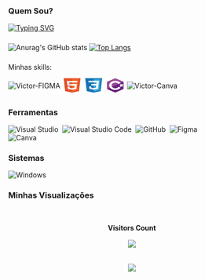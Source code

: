 ### Quem Sou?

[![Typing SVG](https://readme-typing-svg.herokuapp.com/?color=00bfbf&size=35&center=true&vCenter=true&width=1000&lines=Hello,+World!!!;My+Name´s+Victor+Pessoa;I´m+Backend+Developer;Welcome+to+my+Profile!+:%29)](https://git.io/typing-svg)

###
![Anurag's GitHub stats](https://github-readme-stats.vercel.app/api?username=victorpessoa01\&bg_color=30,e96443,904e95\&title_color=fff\&text_color=fff)
[![Top Langs](https://github-readme-stats.vercel.app/api/top-langs/?username=victorpessoa01\&bg_color=30,e96443,904e95\&title_color=fff\&text_color=fff)](https://github.com/victorpessoa01/github-readme-stats)

### 

Minhas skills:
  
<div>
  <img align="center" alt="Victor-FIGMA" height="30" width="40" src="https://cdn.jsdelivr.net/gh/devicons/devicon/icons/figma/figma-original.svg">
  <img align="center" alt="Victor-HTML" height="30" width="40" src="https://raw.githubusercontent.com/devicons/devicon/master/icons/html5/html5-original.svg">
  <img align="center" alt="Victor-CSS" height="30" width="40" src="https://raw.githubusercontent.com/devicons/devicon/master/icons/css3/css3-original.svg">
  <img align="center" alt="Victor-Csharp" height="30" width="40" src="https://raw.githubusercontent.com/devicons/devicon/master/icons/csharp/csharp-original.svg">
  <img align="center" alt="Victor-Canva" height="30" width="40" src="https://cdn.jsdelivr.net/gh/devicons/devicon/icons/canva/canva-original.svg">
</div>
  
  ##
  
### Ferramentas

![Visual Studio](https://img.shields.io/badge/Visual_Studio-5C2D91?style=for-the-badge&logo=visual%20studio&logoColor=white)&nbsp;
![Visual Studio Code](https://img.shields.io/badge/Visual_Studio_Code-0078D4?style=for-the-badge&logo=visual%20studio%20code&logoColor=white)&nbsp;
![GitHub](https://img.shields.io/badge/GitHub-100000?style=for-the-badge&logo=github&logoColor=white)&nbsp;
![Figma](https://img.shields.io/badge/Figma-F24E1E?style=for-the-badge&logo=figma&logoColor=white)&nbsp;  
![Canva](https://img.shields.io/badge/Canva-%2300C4CC.svg?&style=for-the-badge&logo=Canva&logoColor=white)&nbsp;
  
  
### Sistemas 
  
  ![Windows](https://img.shields.io/badge/Windows-0078D6?style=for-the-badge&logo=windows&logoColor=white)&nbsp; 
  
### Minhas Visualizações
  
<div align="center">
<br><p align="centre"><b>Visitors Count</b></p>  
<p align="center"><img align="center" src="https://profile-counter.glitch.me/{Victtop}/count.svg" /></p> 
<br></div>

<div  align="center" style="margin-bottom:100px">
<img width=70% align="center" src="https://github-readme-stats-git-main-victorpessoa01.vercel.app/api/top-langs/?username=victorpessoa01&show_icons=true&theme=radical&layout=compact"/>
</div>
